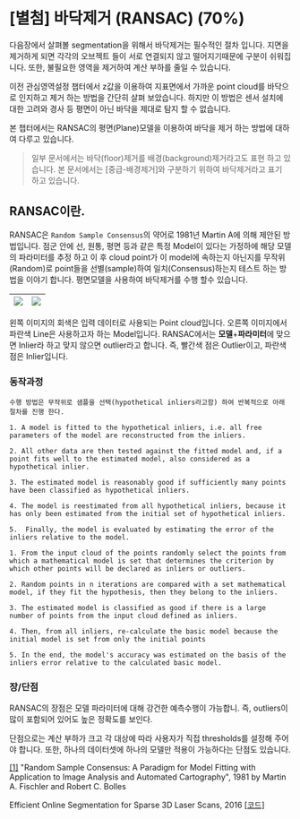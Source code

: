 # \[별첨\] 바닥제거 \(RANSAC\)  \(70%\)

다음장에서 살펴볼 segmentation을 위해서 바닥제거는 필수적인 절차 입니다. 지면을 제거하게 되면 각각의 오브젝트 들이 서로 연결되지 않고 떨어지기때문에 구분이 쉬워집니다. 또한, 불필요한 영역을 제거하여 계산 부하를 줄일 수 있습니다.

이전 관심영역설정 챕터에서 z값을 이용하여 지표면에서 가까운 point cloud를 바닥으로 인지하고 제거 하는 방법을 간단히 살펴 보았습니다. 하지만 이 방법은 센서 설치에 대한 고려와 경사 등 평면이 아닌 바닥을 제대로 탐지 할 수 없습니다.

본 챕터에서는 RANSAC의 평면\(Plane\)모델을 이용하여 바닥을 제거 하는 방법에 대하여 다루고 있습니다.

> 일부 문서에서는 바닥\(floor\)제거를 배경\(background\)제거라고도 표현 하고 있습니다. 본 문서에서는 \[중급-배경제거\]와 구분하기 위하여 바닥제거라고 표기 하고 있습니다.

## RANSAC이란.

RANSAC은 `Random Sample Consensus`의 약어로 1981년 Martin A에 의해 제안된 방법입니다. 점군 안에 선, 원통, 평면 등과 같은 특정 Model이 있다는 가정하에 해당 모델의 파라미터를 추정 하고 이 후 cloud point가 이 model에 속하는지 아닌지를 무작위\(Random\)로 point들을 선별\(sample\)하여 일치\(Consensus\)하는지 테스트 하는 방법을 이야기 합니다. 평면모델을 사용하여 바닥제거를 수행 할수 있습니다.

| ![](http://pointclouds.org/documentation/tutorials/_images/random_sample_example1.png) | ![](http://pointclouds.org/documentation/tutorials/_images/random_sample_example2.png) |
| :--- | :--- |


왼쪽 이미지의 회색은 입력 데이터로 사용되는 Point cloud입니다. 오른쪽 이미지에서 파란색 Line은 사용하고자 하는 Model입니다. RANSAC에서는 **모델**+**파라미터**에 맞으면 Inlier라 하고 맞지 않으면 outlier라고 합니다. 즉, 빨간색 점은 Outlier이고, 파란색 점은 Inlier입니다.

### 동작과정

```text
수행 방법은 무작위로 샘플을 선택(hypothetical inliers라고함) 하여 반복적으로 아래 절차를 진행 한다. 

1. A model is fitted to the hypothetical inliers, i.e. all free parameters of the model are reconstructed from the inliers.

2. All other data are then tested against the fitted model and, if a point fits well to the estimated model, also considered as a hypothetical inlier.

3. The estimated model is reasonably good if sufficiently many points have been classified as hypothetical inliers.

4. The model is reestimated from all hypothetical inliers, because it has only been estimated from the initial set of hypothetical inliers.

5.  Finally, the model is evaluated by estimating the error of the inliers relative to the model.
```

```text
1. From the input cloud of the points randomly select the points from which a mathematical model is set that determines the criterion by which other points will be declared as inliers or outliers.

2. Random points in n iterations are compared with a set mathematical model, if they fit the hypothesis, then they belong to the inliers.

3. The estimated model is classified as good if there is a large number of points from the input cloud defined as inliers.

4. Then, from all inliers, re-calculate the basic model because the initial model is set from only the initial points

5. In the end, the model's accuracy was estimated on the basis of the inliers error relative to the calculated basic model.
```

### 장/단점

RANSAC의 장점은 모델 파라미터에 대해 강건한 예측수행이 가능합니. 즉, outliers이 많이 포함되어 있어도 높은 정확도를 보인다.

단점으로는 계산 부하가 크고 각 대상에 따라 사용자가 직접 thresholds를 설정해 주어야 합니다. 또한, 하나의 데이터셋에 하나의 모델만 적용이 가능하다는 단점도 있습니다.

[\[1\]](./) "Random Sample Consensus: A Paradigm for Model Fitting with Application to Image Analysis and Automated Cartography", 1981 by Martin A. Fischler and Robert C. Bolles

Efficient Online Segmentation for Sparse 3D Laser Scans, 2016 [\[코드\]](https://github.com/PRBonn/depth_clustering)

